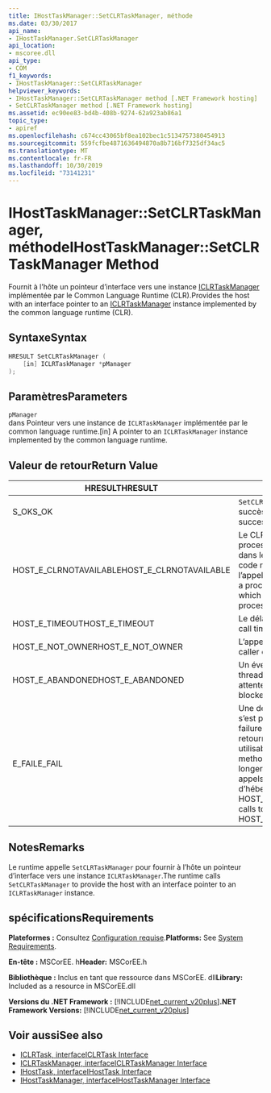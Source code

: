 ```yaml
---
title: IHostTaskManager::SetCLRTaskManager, méthode
ms.date: 03/30/2017
api_name:
- IHostTaskManager.SetCLRTaskManager
api_location:
- mscoree.dll
api_type:
- COM
f1_keywords:
- IHostTaskManager::SetCLRTaskManager
helpviewer_keywords:
- IHostTaskManager::SetCLRTaskManager method [.NET Framework hosting]
- SetCLRTaskManager method [.NET Framework hosting]
ms.assetid: ec90ee83-bd4b-408b-9274-62a923ab86a1
topic_type:
- apiref
ms.openlocfilehash: c674cc43065bf8ea102bec1c5134757380454913
ms.sourcegitcommit: 559fcfbe4871636494870a8b716bf7325df34ac5
ms.translationtype: MT
ms.contentlocale: fr-FR
ms.lasthandoff: 10/30/2019
ms.locfileid: "73141231"
---
```

# <a name="ihosttaskmanagersetclrtaskmanager-method"></a><span data-ttu-id="1c334-102">IHostTaskManager::SetCLRTaskManager, méthode</span><span class="sxs-lookup"><span data-stu-id="1c334-102">IHostTaskManager::SetCLRTaskManager Method</span></span>
<span data-ttu-id="1c334-103">Fournit à l’hôte un pointeur d’interface vers une instance [ICLRTaskManager](../../../../docs/framework/unmanaged-api/hosting/iclrtaskmanager-interface.md) implémentée par le Common Language Runtime (CLR).</span><span class="sxs-lookup"><span data-stu-id="1c334-103">Provides the host with an interface pointer to an [ICLRTaskManager](../../../../docs/framework/unmanaged-api/hosting/iclrtaskmanager-interface.md) instance implemented by the common language runtime (CLR).</span></span>  
  
## <a name="syntax"></a><span data-ttu-id="1c334-104">Syntaxe</span><span class="sxs-lookup"><span data-stu-id="1c334-104">Syntax</span></span>  
  
```cpp  
HRESULT SetCLRTaskManager (  
    [in] ICLRTaskManager *pManager  
);  
```  
  
## <a name="parameters"></a><span data-ttu-id="1c334-105">Paramètres</span><span class="sxs-lookup"><span data-stu-id="1c334-105">Parameters</span></span>  
 `pManager`  
 <span data-ttu-id="1c334-106">dans Pointeur vers une instance de `ICLRTaskManager` implémentée par le common language runtime.</span><span class="sxs-lookup"><span data-stu-id="1c334-106">[in] A pointer to an `ICLRTaskManager` instance implemented by the common language runtime.</span></span>  
  
## <a name="return-value"></a><span data-ttu-id="1c334-107">Valeur de retour</span><span class="sxs-lookup"><span data-stu-id="1c334-107">Return Value</span></span>  
  
|<span data-ttu-id="1c334-108">HRESULT</span><span class="sxs-lookup"><span data-stu-id="1c334-108">HRESULT</span></span>|<span data-ttu-id="1c334-109">Description</span><span class="sxs-lookup"><span data-stu-id="1c334-109">Description</span></span>|  
|-------------|-----------------|  
|<span data-ttu-id="1c334-110">S_OK</span><span class="sxs-lookup"><span data-stu-id="1c334-110">S_OK</span></span>|<span data-ttu-id="1c334-111">`SetCLRTaskManager` retourné avec succès.</span><span class="sxs-lookup"><span data-stu-id="1c334-111">`SetCLRTaskManager` returned successfully.</span></span>|  
|<span data-ttu-id="1c334-112">HOST_E_CLRNOTAVAILABLE</span><span class="sxs-lookup"><span data-stu-id="1c334-112">HOST_E_CLRNOTAVAILABLE</span></span>|<span data-ttu-id="1c334-113">Le CLR n’a pas été chargé dans un processus, ou le CLR est dans un État dans lequel il ne peut pas exécuter de code managé ou traiter correctement l’appel.</span><span class="sxs-lookup"><span data-stu-id="1c334-113">The CLR has not been loaded into a process, or the CLR is in a state in which it cannot run managed code or process the call successfully.</span></span>|  
|<span data-ttu-id="1c334-114">HOST_E_TIMEOUT</span><span class="sxs-lookup"><span data-stu-id="1c334-114">HOST_E_TIMEOUT</span></span>|<span data-ttu-id="1c334-115">Le délai d’attente de l’appel a expiré.</span><span class="sxs-lookup"><span data-stu-id="1c334-115">The call timed out.</span></span>|  
|<span data-ttu-id="1c334-116">HOST_E_NOT_OWNER</span><span class="sxs-lookup"><span data-stu-id="1c334-116">HOST_E_NOT_OWNER</span></span>|<span data-ttu-id="1c334-117">L’appelant ne possède pas le verrou.</span><span class="sxs-lookup"><span data-stu-id="1c334-117">The caller does not own the lock.</span></span>|  
|<span data-ttu-id="1c334-118">HOST_E_ABANDONED</span><span class="sxs-lookup"><span data-stu-id="1c334-118">HOST_E_ABANDONED</span></span>|<span data-ttu-id="1c334-119">Un événement a été annulé alors qu’un thread ou une fibre bloqué était en attente.</span><span class="sxs-lookup"><span data-stu-id="1c334-119">An event was canceled while a blocked thread or fiber was waiting on it.</span></span>|  
|<span data-ttu-id="1c334-120">E_FAIL</span><span class="sxs-lookup"><span data-stu-id="1c334-120">E_FAIL</span></span>|<span data-ttu-id="1c334-121">Une défaillance catastrophique inconnue s’est produite.</span><span class="sxs-lookup"><span data-stu-id="1c334-121">An unknown catastrophic failure occurred.</span></span> <span data-ttu-id="1c334-122">Quand une méthode retourne E_FAIL, le CLR n’est plus utilisable dans le processus.</span><span class="sxs-lookup"><span data-stu-id="1c334-122">When a method returns E_FAIL, the CLR is no longer usable within the process.</span></span> <span data-ttu-id="1c334-123">Les appels suivants aux méthodes d’hébergement retournent HOST_E_CLRNOTAVAILABLE.</span><span class="sxs-lookup"><span data-stu-id="1c334-123">Subsequent calls to hosting methods return HOST_E_CLRNOTAVAILABLE.</span></span>|  
  
## <a name="remarks"></a><span data-ttu-id="1c334-124">Notes</span><span class="sxs-lookup"><span data-stu-id="1c334-124">Remarks</span></span>  
 <span data-ttu-id="1c334-125">Le runtime appelle `SetCLRTaskManager` pour fournir à l’hôte un pointeur d’interface vers une instance `ICLRTaskManager`.</span><span class="sxs-lookup"><span data-stu-id="1c334-125">The runtime calls `SetCLRTaskManager` to provide the host with an interface pointer to an `ICLRTaskManager` instance.</span></span>  
  
## <a name="requirements"></a><span data-ttu-id="1c334-126">spécifications</span><span class="sxs-lookup"><span data-stu-id="1c334-126">Requirements</span></span>  
 <span data-ttu-id="1c334-127">**Plateformes :** Consultez [Configuration requise](../../../../docs/framework/get-started/system-requirements.md).</span><span class="sxs-lookup"><span data-stu-id="1c334-127">**Platforms:** See [System Requirements](../../../../docs/framework/get-started/system-requirements.md).</span></span>  
  
 <span data-ttu-id="1c334-128">**En-tête :** MSCorEE. h</span><span class="sxs-lookup"><span data-stu-id="1c334-128">**Header:** MSCorEE.h</span></span>  
  
 <span data-ttu-id="1c334-129">**Bibliothèque :** Inclus en tant que ressource dans MSCorEE. dll</span><span class="sxs-lookup"><span data-stu-id="1c334-129">**Library:** Included as a resource in MSCorEE.dll</span></span>  
  
 <span data-ttu-id="1c334-130">**Versions du .NET Framework :** [!INCLUDE[net_current_v20plus](../../../../includes/net-current-v20plus-md.md)]</span><span class="sxs-lookup"><span data-stu-id="1c334-130">**.NET Framework Versions:** [!INCLUDE[net_current_v20plus](../../../../includes/net-current-v20plus-md.md)]</span></span>  
  
## <a name="see-also"></a><span data-ttu-id="1c334-131">Voir aussi</span><span class="sxs-lookup"><span data-stu-id="1c334-131">See also</span></span>

- [<span data-ttu-id="1c334-132">ICLRTask, interface</span><span class="sxs-lookup"><span data-stu-id="1c334-132">ICLRTask Interface</span></span>](../../../../docs/framework/unmanaged-api/hosting/iclrtask-interface.md)
- [<span data-ttu-id="1c334-133">ICLRTaskManager, interface</span><span class="sxs-lookup"><span data-stu-id="1c334-133">ICLRTaskManager Interface</span></span>](../../../../docs/framework/unmanaged-api/hosting/iclrtaskmanager-interface.md)
- [<span data-ttu-id="1c334-134">IHostTask, interface</span><span class="sxs-lookup"><span data-stu-id="1c334-134">IHostTask Interface</span></span>](../../../../docs/framework/unmanaged-api/hosting/ihosttask-interface.md)
- [<span data-ttu-id="1c334-135">IHostTaskManager, interface</span><span class="sxs-lookup"><span data-stu-id="1c334-135">IHostTaskManager Interface</span></span>](../../../../docs/framework/unmanaged-api/hosting/ihosttaskmanager-interface.md)
